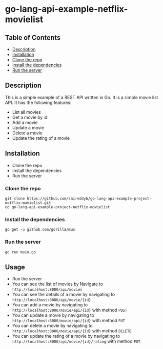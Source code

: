 # go-lang-api-example-netflix-movielist

## Table of Contents
- [Description](#description)
- [Installation](#installation)
- [Clone the repo](#clone-the-repo)
- [Install the dependencies](#install-the-dependencies)
- [Run the server](#run-the-server)
## Description
This is a simple example of a REST API written in Go. It is a simple movie list API. It has the following features:
- List all movies
- Get a movie by id
- Add a movie
- Update a movie
- Delete a movie
- Update the rating of a movie


## Installation
- Clone the repo
- Install the dependencies
- Run the server

### Clone the repo
```shell
git clone https://github.com/saireddyb/go-lang-api-example-project-netflix-movielist.git
cd go-lang-api-example-project-netflix-movielist

```
### Install the dependencies
```shell
go get -u github.com/gorilla/mux

```

### Run the server
```shell
go run main.go

```

## Usage
- Run the server
- You can see the list of movies by Navigate to `http://localhost:8000/api/movies`
- You can see the details of a movie by navigating to `http://localhost:8000/api/movie/{id}`
- You can add a movie by navigating to `http://localhost:8000/movie/api/{id}` with method `POST`
- You can update a movie by navigating to `http://localhost:8000/movie/api/{id}` with method `PUT`
- You can delete a movie by navigating to `http://localhost:8000/movie/api/{id}` with method `DELETE`
- You can update the rating of a movie by navigating to `http://localhost:8000/api/movie/{id}/rating` with method `PUT`
